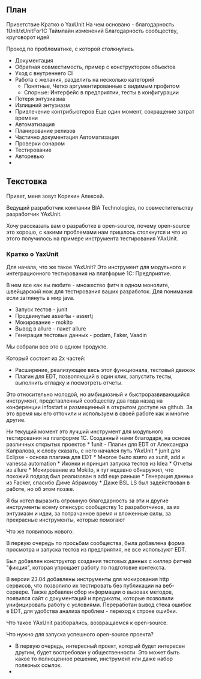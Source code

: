 ## План

Приветствие
Кратко о YaxUnit
На чем основано - благодарность 1Unit/xUnitFor1C
Таймлайн изменений
Благодарность сообществу, круговорот идей

Проход по проблематике, с которой столкнулись
* Документация
* Обратная совместимость, пример с конструктором объектов
* Уход с внутреннего CI
* Работа с желания, разделить на несколько категорий
	* Понятные, Четко аргументированные с видимым профитом
	* Спорные: Интерфейс в предприятии, тесты в конфигурации
* Потеря энтузиазма
* Излишний энтузиазм
* Привлечение контрибьютеров
Еще один момент, сокращение затрат времени
* Автоматизация
* Планирование релизов
* Частично документация
Автоматизация
* Проверки сонаром
* Тестирование
* Авторевью
* 

## Текстовка

Привет, меня зовут Корякин Алексей.

Ведущий разработчик компании BIA Technologies, по совместительству разработчик YAxUnit. 

Хочу рассказать вам о разработке в open-source, почему open-source это хорошо, с какими проблемами нам пришлось столкнутся и что из этого получилось на примере инструмента тестирования YAxUnit.

### Кратко о YaxUnit

Для начала, что же такое YAxUnit? Это инструмент для модульного и интеграционного тестирования на платформе 1С: Предприятие. 

В нем все как вы любите - множество фитч в одном монолите, швейцарский нож для тестирования ваших разработок. Для понимания если заглянуть в мир java.
* Запуск тестов - junit
* Продвинутые assertы - assertj
* Мокирование - mokito
* Вывод в allure - пакет allure
* Генерация тестовых данных - podam, Faker, Vaadin

Мы собрали все это в одном продукте.

Который состоит из 2х частей:
* Расширение, реализующее весь этот функционала, тестовый движок
* Плагин для EDT, позволяющий в один клик, запустить тесты, выполнить отладку и посмотреть отчеты.


Это относительно молодой, но амбициозный и быстроразвивающийся инструмент, представленный сообществу два года назад на конференции infostart и размещенный в открытом доступе на github. За это время мы его отточили и используем в своей работе как и многие другие.


Ни текущий момент это лучший инструмент для модульного тестирования на платформе 1С. Созданный нами благодаря, на основе различных открытых проектов
	* 1unit - Плагин для EDT от Александра Капралова, к слову сказать, с него начался путь YAxUnit
	* junit для Eclipse - основа плагина для EDT
	* Многое было взято из xunit, add и vanessa automation
	* Иконки и принцип запуска тестов из Idea
	* Отчеты из allure
	* Мокирование из Mokito, я тут недавно обнаружил, что похожий подход был реализован в add еще раньше
	* Генерация данных из Facker, спасибо Диме Абрамову
	* Даже BSL LS был задействован в работе, но об этом позже.

Я бы хотел выразить огромную благодарность за эти и другие инструменты всему опенсурс сообществу 1с разработчиков, за их энтузиазм и идеи, за потрачанное время и вложенные силы, за прекрасные инструменты, которые помогают

Что же появилось нового:

В первую очередь по просьбам сообщества, была добавлена форма просмотра и запуска тестов из предприятия, не все используют EDT.

Был добавлен конструктор создания тестовых данных с киллер фитчей "фикция", которая упрощает работу по подготовке контекста.

В версии 23.04 добавлены инструменты для мокирования http сервисов,  что позволило их тестировать без публикации на веб-сервере. Также добавлен сбор информации о вызовах методов, появился сайт с документаций и предикаты, которые позволили унифицировать работу с условиями. Переработан вывод стека ошибок в EDT, для удобства анализа проблем - переход к строке ошибки.







Что такое YAxUnit разборались, возвращаемся к open-source. 

Что нужно для запуска успешного open-source проекта?
* В первую очередь, интересный проект, который будет интересен другим, будет востребован у общественности. Это может быть какое то полноценное решение, инструмент или даже набор полезных ссылок.
* 




